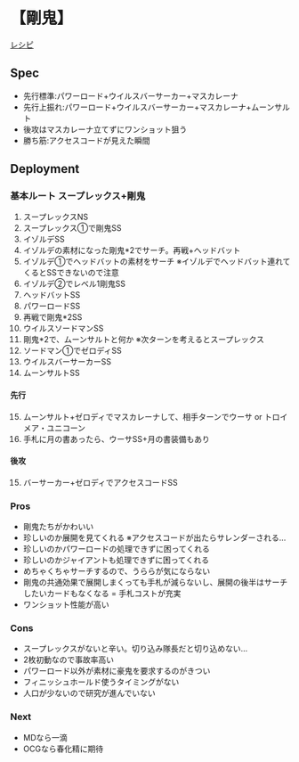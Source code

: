 # 【剛鬼】
[レシピ](https://twitter.com/kotaoue/status/1501546770198765575)

## Spec
* 先行標準:パワーロード+ウイルスバーサーカー+マスカレーナ
* 先行上振れ:パワーロード+ウイルスバーサーカー+マスカレーナ+ムーンサルト
* 後攻はマスカレーナ立てずにワンショット狙う
* 勝ち筋:アクセスコードが見えた瞬間

## Deployment
### 基本ルート スープレックス+剛鬼
1. スープレックスNS
1. スープレックス①で剛鬼SS
1. イゾルデSS
1. イゾルデの素材になった剛鬼*2でサーチ。再戦+ヘッドバット
1. イゾルデ①でヘッドバットの素材をサーチ ※イゾルデでヘッドバット連れてくるとSSできないので注意
1. イゾルデ②でレベル1剛鬼SS
1. ヘッドバットSS
1. パワーロードSS
1. 再戦で剛鬼*2SS
1. ウイルスソードマンSS
1. 剛鬼*2で、ムーンサルトと何か ※次ターンを考えるとスープレックス
1. ソードマン①でゼロディSS
1. ウイルスバーサーカーSS
1. ムーンサルトSS
#### 先行
15. ムーンサルト+ゼロディでマスカレーナして、相手ターンでウーサ or トロイメア・ユニコーン
1. 手札に月の書あったら、ウーサSS+月の書装備もあり
#### 後攻
15. バーサーカー+ゼロディでアクセスコードSS

### Pros
* 剛鬼たちがかわいい
* 珍しいのか展開を見てくれる ※アクセスコードが出たらサレンダーされる…
* 珍しいのかパワーロードの処理できずに困ってくれる
* 珍しいのかジャイアントも処理できずに困ってくれる
* めちゃくちゃサーチするので、うららが気にならない
* 剛鬼の共通効果で展開しまくっても手札が減らないし、展開の後半はサーチしたいカードもなくなる = 手札コストが充実
* ワンショット性能が高い

### Cons
* スープレックスがないと辛い。切り込み隊長だと切り込めない…
* 2枚初動なので事故率高い
* パワーロード以外が素材に豪鬼を要求するのがきつい
* フィニッシュホールド使うタイミングがない
* 人口が少ないので研究が進んでいない

### Next
* MDなら一滴
* OCGなら春化精に期待